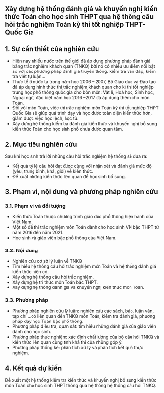 
## Xây dựng hệ thống đánh giá và khuyến nghị kiến thức Toán cho học sinh THPT qua hệ thống câu hỏi trắc nghiệm Toán kỳ thi tốt nghiệp THPT-Quốc Gia 

## 1.	Sự cần thiết của nghiên cứu
   - Hiện nay nhiều nước trên thế giới đã áp dụng phương pháp đánh giá bằng trắc nghiệm khách quan (TNKQ) bởi nó có nhiều ưu điểm nổi bật so với các phương pháp đánh giá truyền thống: kiểm tra vấn đáp, kiểm tra viết tự luận...
   - Thực tế ở nước ta trong năm học 2006 – 2007, Bộ Giáo dục và Đào tạo đã áp dụng hình thức thi trắc nghiệm khách quan cho kì thi tốt nghiệp trung học phổ thông quốc gia cho bốn môn: Vật lí, Hoá học, Sinh học, Ngoại ngữ, đặc biệt năm học 2016 –2017 đã áp dụng thêm cho môn Toán.
   - Đối với môn Toán, việc thi trắc nghiệm môn Toán kỳ thi tốt nghiệp THPT Quốc Gia sẽ giúp quá trình dạy và học được toàn diện kiến thức hơn, giảm được việc học lệch, học tủ.
   - Xây dựng hệ thống kiểm tra đánh giá kiến thức và khuyến nghị bổ sung kiến thức Toán cho học sinh phổ chưa được quan tâm.
## 2.	Mục tiêu nghiên cứu
Sau khi học sinh trả lời những câu hỏi trắc nghiệm hệ thống sẽ đưa ra:
-	Kết quả tỷ lệ câu hỏi đạt được cùng với nhận xét và đánh giá mức độ (yếu, trung bình, khá, giỏi) về kiến thức.
-	Đề xuất những kiến thức liên quan để học sinh bổ sung.
## 3.	Phạm vi, nội dung và phương pháp nghiên cứu
### 3.1.	Phạm vi và đối tượng
-	Kiến thức Toán thuộc chương trình giáo dục phổ thông hiện hành của Việt Nam.
-	Một số đề thi trắc nghiệm môn Toán dành cho học sinh VN bậc THPT từ năm 2016 đến năm 2021.
-	Học sinh và giáo viên bậc phổ thông của Việt Nam.
### 3.2.	Nội dung
-	Nghiên cứu cơ sở lý luận về TNKQ
-	Tìm hiểu hệ thống câu hỏi trắc nghiệm môn Toán và hệ thống đánh giá kiến thức hiện có.
-	Xây dựng hệ thống câu hỏi trắc nghiệm.
-	Xây dựng hệ tri thức môn Toán bậc THPT.
-	Xây dựng hệ thống đánh giá và khuyến nghị kiến thức môn Toán.
### 3.3.	Phương pháp
-	Phương pháp nghiên cứu lý luận: nghiên cứu các sách, báo, luận văn, tạp chí ...có liên quan đến TNKQ môn Toán, kiểm tra đánh giá, phương pháp dạy học Toán bậc phổ thông.
-	Phương pháp điều tra, quan sát: tìm hiểu những đánh giá của giáo viên dành cho học sinh.
-	Phương pháp thực nghiệm: xác định chất lượng của bộ câu hỏi TNKQ và kiến thức liên quan cùng tính khả thi của những góp ý.
-	Phương pháp thống kê: phân tích xử lý và phân tích kết quả thực nghiệm.
## 4.	Kết quả dự kiến
Đề xuất một hệ thống kiểm tra kiến thức và khuyến nghị bổ sung kiến thức môn Toán cho học sinh THPT thông qua hệ thống hệ thống câu hỏi TNKQ.
